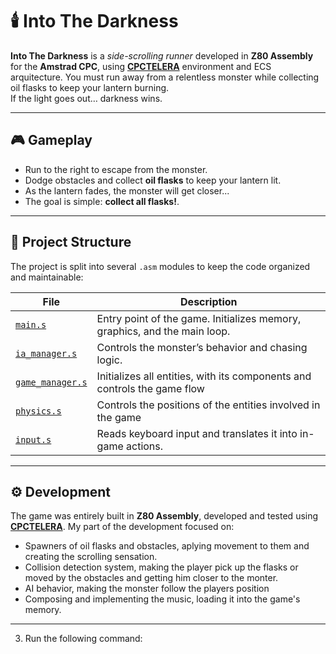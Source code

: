 # 🕯️ Into The Darkness

**Into The Darkness** is a *side-scrolling runner* developed in **Z80 Assembly** for the **Amstrad CPC**, using [**CPCTELERA**](https://github.com/lronaldo/cpctelera) environment and ECS arquitecture.
You must run away from a relentless monster while collecting oil flasks to keep your lantern burning.  
If the light goes out… darkness wins.

---

## 🎮 Gameplay

- Run to the right to escape from the monster.
- Dodge obstacles and collect **oil flasks** to keep your lantern lit.
- As the lantern fades, the monster will get closer...
- The goal is simple: **collect all flasks!**.
<!--
*(You can place a screenshot or gameplay GIF here)*  
`![Into The Darkness screenshot](images/screenshot.png)`
-->
---

## 🧩 Project Structure

The project is split into several `.asm` modules to keep the code organized and maintainable:

| File | Description |
|------|--------------|
| [`main.s`](src/main.s) | Entry point of the game. Initializes memory, graphics, and the main loop. |
| [`ia_manager.s`](src/ia_manager.s) | Controls the monster’s behavior and chasing logic. |
| [`game_manager.s`](src/game_manager.s) | Initializes all entities, with its components and controls the game flow |
| [`physics.s`](src/physics.s) | Controls the positions of the entities involved in the game |
| [`input.s`](src/input.s) | Reads keyboard input and translates it into in-game actions. |

---

## ⚙️ Development

The game was entirely built in **Z80 Assembly**, developed and tested using [**CPCTELERA**](https://github.com/lronaldo/cpctelera).
My part of the development focused on:

- Spawners of oil flasks and obstacles, aplying movement to them and creating the scrolling sensation.
- Collision detection system, making the player pick up the flasks or moved by the obstacles and getting him closer to the monter.
- AI behavior, making the monster follow the players position
- Composing and implementing the music, loading it into the game's memory.

---
3. Run the following command:

